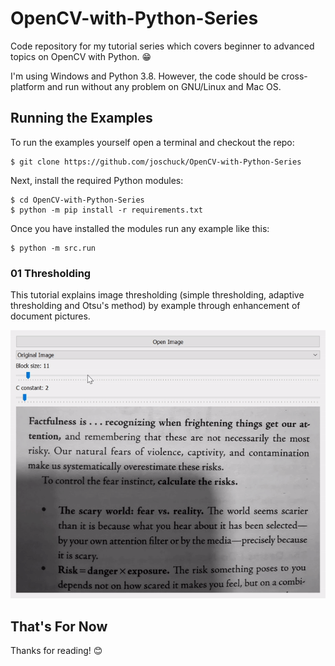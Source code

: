 # OpenCV-with-Python-Series

Code repository for my tutorial series which covers beginner to advanced topics on OpenCV with Python. 😁

I'm using Windows and Python 3.8. However, the code should be cross-platform and run without any problem on GNU/Linux and Mac OS.

## Running the Examples

To run the examples yourself open a terminal and checkout the repo:

    $ git clone https://github.com/joschuck/OpenCV-with-Python-Series

Next, install the required Python modules:

    $ cd OpenCV-with-Python-Series
    $ python -m pip install -r requirements.txt

Once you have installed the modules run any example like this:

    $ python -m src.run

### 01 Thresholding

This tutorial explains image thresholding (simple thresholding, adaptive thresholding and Otsu's method) by example through enhancement of document pictures.

![Adaptive Thresholding Demo](docs/img/01_thresholding_adaptive.gif)

## That's For Now

Thanks for reading! 😊
